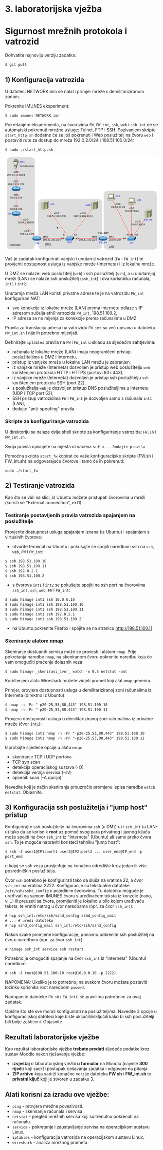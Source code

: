 # 3. laboratorijska vježba
# Sigurnost mrežnih protokola i vatrozid

Dohvatite najnoviju verziju zadatka:

```
$ git pull
```

## 1) Konfiguracija vatrozida 

U datoteci NETWORK.imn se nalazi primjer mreže s demilitariziranom zonom.

Pokrenite IMUNES eksperiment:
```
$ sudo imunes NETWORK.imn
```
Pokretanjem eksperimenta, na čvorovima `FW`, `FW_int`, `ssh`, `web` i `ssh_int` će se automatski pokrenuti mrežne usluge: Telnet, FTP i SSH.
Pozivanjem skripte `start_http.sh` dodatno će se još pokrenuti i Web poslužitelj na čvoru `web` i postaviti rute za dostup do mreža 192.0.2.0/24 i 198.51.100.0/24:
```
$ sudo ./start_http.sh
```

![slika mreže](network.png) 

Vaš je zadatak konfigurirati vanjski i unutarnji vatrozid (`FW` i `FW_int`) te provjeriti dostupnost usluga iz vanjske mreže (Interneta) i iz lokalne mreže.

U DMZ se nalaze: web poslužitelj (`web`) i ssh poslužitelj (`ssh`), a u unutarnjoj mreži (LAN) se nalaze ssh poslužitelj (`ssh_int`) i dva korisnička računala, `int1` i `int2`.

Unutarnja mreža LAN koristi privatne adrese te je na vatrozidu `FW_int` konfiguriran NAT:
- sve konekcije iz lokalne mreže (LAN) prema Internetu odlaze s IP adresom sučelja eth0 vatrozida `FW_int`, 198.51.100.2,
- IP adresa se ne mijenja za konekcije prema računalima u DMZ.
 
Pravila za translaciju adresa na vatrozidu `FW_int` su već upisana u datoteku `FW_int.sh` i nije ih potrebno mijenjati.

Definirajte `iptables` pravila na `FW` i `FW_int` u skladu sa sljedećim zahtjevima:

- računala iz lokalne mreže (LAN) imaju neograničeni pristup poslužiteljima u DMZ i Internetu,
- pristup iz vanjske mreže u lokalnu LAN mrežu je zabranjen,
- iz vanjske mreže (Interneta) dozvoljen je pristup web poslužitelju `web` korištenjem protokola HTTP i HTTPS (portovi 80 i 443),
- iz vanjske mreže (Interneta) dozvoljen je pristup ssh poslužitelju `ssh` korištenjem protokola SSH (port 22),
- s poslužitelja `web` je dozvoljen pristup DNS poslužiteljima u Internetu (UDP i TCP port 53),
- SSH pristup vatrozidima `FW` i `FW_int` je dozvoljen samo s računala `int1` (LAN),
- dodajte "anti-spoofing" pravila.

### Skripte za konfiguriranje vatrozida

U direktoriju se nalaze dvije shell skripte za konfiguriranje vatrozida: `FW.sh` i `FW_int.sh`.

Svoja pravila upisujete na mjesta označena s:
`# <--- Dodajte pravila`

Pomoćna skripta `start_fw` kopirat će vaše konfiguracijske skripte (FW.sh i FW_int.sh) na odgovarajuće čvorove i tamo će ih pokrenuti:
```
sudo ./start_fw
```

## 2) Testiranje vatrozida

Kao što se vidi na slici, iz Ubuntu možete pristupati čvorovima u mreži (koristi se "External connection", ext1).

### Testiranje postavljenih pravila vatrozida spajanjem na poslužitelje

Provjerite dostupnost usluga spajanjem izvana (iz Ubuntu) i spajanjem s virtualnih čvorova:

- otvorite terminal na Ubuntu i pokušajte se spojiti naredbom ssh na `ssh`, `web`, `FW` i `FW_int`:
```
$ ssh 198.51.100.10
$ ssh 198.51.100.11
$ ssh 192.0.2.1
$ ssh 198.51.100.2
```
- s čvorova `int1` i `int2` se pokušajte spojiti na ssh port na čvorovima `ssh_int`, `ssh`, `web`, `FW` i `FW_int`:
```
$ sudo himage int1 ssh 10.0.0.10
$ sudo himage int1 ssh 198.51.100.10
$ sudo himage int1 ssh 198.51.100.11
$ sudo himage int1 ssh 192.0.2.1
$ sudo himage int1 ssh 198.51.100.2
```
- na Ubuntu pokrenite Firefox i spojite se na stranicu http://198.51.100.11

### Skeniranje alatom nmap

Skeniranje dostupnih servisa može se provesti i alatom `nmap`. Prije pokretanja naredbe `nmap`, na skeniranom čvoru pokrenite naredbu koja će vam omogućiti praćenje dolaznih veza:
```
$ sudo himage _skenirani_čvor_ watch -n 0.5 netstat -ant
```
Korištenjem alata Wireshark možete vidjeti promet koji alat `nmap` generira.

Primjer, provjera dostupnosti usluga u demilitariziranoj zoni računalima iz Interneta (direktno iz Ubuntu):
```
$ nmap -n -Pn "-p20-25,53,80,443" 198.51.100.10
$ nmap -n -Pn "-p20-25,53,80,443" 198.51.100.11
```
Provjera dostupnosti usluga u demilitariziranoj zoni računalima iz privatne mreže (čvor `int1`):
```
$ sudo himage int1 nmap -n -Pn "-p20-25,53,80,443" 198.51.100.10
$ sudo himage int1 nmap -n -Pn "-p20-25,53,80,443" 198.51.100.11
```
Isprobajte sljedeće opcije u alatu `nmap`:
 - skeniranje TCP i UDP portova
 - TCP syn scan
 - detekcija operacijskog sustava (-O)
 - detekcija verzija servisa (-sV)
 - općeniti scan (-A opcija)

Navedite koji je način skeniranja prouzročio promjenu ispisa naredbe `watch netstat`. Objasnite.

## 3) Konfiguracija ssh poslužitelja i "jump host" pristup
Konfigurirajte ssh poslužitelje na čvorovima `ssh` (u DMZ-u) i `ssh_int` (u
LAN-u) tako da se korisnik **root** uz pomoć svog para privatnog i javnog
ključa može spojiti na čvor `ssh_int` iz "Interneta" (Ubuntu) ali samo preko
čvora `ssh`. To je moguće napraviti koristeći tehniku "jump host":
```
$ ssh -J user1@IP1:port1 user2@IP2:port2 ... user_end@IP_end -p port_end
```
u kojoj se ssh veza prosljeđuje na konačno odredište kroz jedan ili više
posredničkih poslužitelja.

Čvor `ssh` potrebno je konfigurirati tako da sluša na vratima 22, a čvor
`ssh_int` na vratima 2222. Konfiguracije su tekstualne datoteke `/etc/ssh/sshd_config`
u pojedinim čvorovima. Tu datoteku moguće je uređivati na samom IMUNES čvoru s
uređivačem teksta iz konzole (nano, vi...) ili preuzeti sa čvora, promijeniti
je lokalno u bilo kojem uređivaču teksta, te vratiti natrag u čvor naredbama
(npr. za čvor `ssh_int`):
```
# hcp ssh_int:/etc/ssh/sshd_config sshd_config_mail
# ... # uredi datoteku
# hcp sshd_config_mail ssh_int:/etc/ssh/sshd_config
```
Nakon svake promjene konfiguracije, ponovno pokrenite ssh poslužitelj na čvoru
naredbom (npr. za čvor `ssh_int`):
```
# himage ssh_int service ssh restart
```
Potrebno je omogućiti spajanje na čvor `ssh_int` iz "Interneta" (Ubuntu) naredbom:
```
# ssh -J root@198.51.100.10 root@10.0.0.10 -p 2222)
```
NAPOMENA: Ukoliko je to potrebno, na svakom čvoru možete postaviti lozinku
korisnika root naredbom `passwd`.

Nadopunite datoteke `FW.sh` i `FW_init.sh` pravilima potrebnim za ovaj zadatak.

Opišite što ste sve morali konfigurirati na poslužiteljima. Navedite 3 opcije
u konfiguracijskoj datoteci koje biste uključili/isključili kako bi ssh 
poslužitelji bili bolje zaštićeni. Objasnite.

## Rezultati laboratorijske vježbe

Kao rezultat laboratorijske vježbe **trebate predati** sljedeće podatke kroz
sustav Moodle nakon rješavanja vježbe:

- **izvještaj** o laboratorijskoj vježbi **u formular** na Moodlu (najviše
  **300 riječi**) koji sadrži postupak rješavanja zadatka i odgovore na
  pitanja
- **ZIP arhivu** koja sadrži konačne verzije datoteka **FW.sh** i **FW_int.sh** te **privatni ključ** koji je stvoren u zadatku 3.

## Alati korisni za izradu ove vježbe:

- `ping` - provjera mrežne povezivosti.
- `nmap` - skeniranje računala i servisa.
- `netstat` - pregled mrežnih servisa koji su trenutno pokrenuti na računalu.
- `service` - pokretanje i zaustavljanje servisa na operacijskom sustavu Linux.
- `iptables` - konfiguracija vatrozida na operacijskom sustavu Linux.
- `wireshark` - analiza mrežnog prometa.
